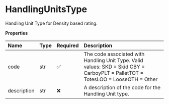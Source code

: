 # HandlingUnitsType

Handling Unit Type for Density based rating.

**Properties**

| Name        | Type | Required | Description                                                                                                                     |
| :---------- | :--- | :------- | :------------------------------------------------------------------------------------------------------------------------------ |
| code        | str  | ✅       | The code associated with Handling Unit Type. Valid values: SKD = Skid CBY = CarboyPLT = PalletTOT = TotesLOO = LooseOTH = Other |
| description | str  | ❌       | A description of the code for the Handling Unit type.                                                                           |

<!-- This file was generated by liblab | https://liblab.com/ -->
